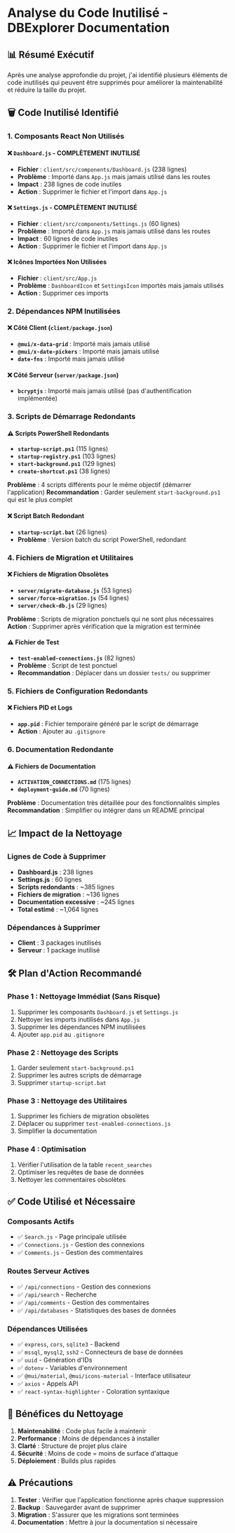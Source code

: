 # Analyse du Code Inutilisé - DBExplorer Documentation

## 📊 Résumé Exécutif

Après une analyse approfondie du projet, j'ai identifié plusieurs éléments de code inutilisés qui peuvent être supprimés pour améliorer la maintenabilité et réduire la taille du projet.

## 🗑️ Code Inutilisé Identifié

### 1. **Composants React Non Utilisés**

#### ❌ `Dashboard.js` - COMPLÈTEMENT INUTILISÉ
- **Fichier** : `client/src/components/Dashboard.js` (238 lignes)
- **Problème** : Importé dans `App.js` mais jamais utilisé dans les routes
- **Impact** : 238 lignes de code inutiles
- **Action** : Supprimer le fichier et l'import dans `App.js`

#### ❌ `Settings.js` - COMPLÈTEMENT INUTILISÉ
- **Fichier** : `client/src/components/Settings.js` (60 lignes)
- **Problème** : Importé dans `App.js` mais jamais utilisé dans les routes
- **Impact** : 60 lignes de code inutiles
- **Action** : Supprimer le fichier et l'import dans `App.js`

#### ❌ Icônes Importées Non Utilisées
- **Fichier** : `client/src/App.js`
- **Problème** : `DashboardIcon` et `SettingsIcon` importés mais jamais utilisés
- **Action** : Supprimer ces imports

### 2. **Dépendances NPM Inutilisées**

#### ❌ Côté Client (`client/package.json`)
- **`@mui/x-data-grid`** : Importé mais jamais utilisé
- **`@mui/x-date-pickers`** : Importé mais jamais utilisé
- **`date-fns`** : Importé mais jamais utilisé

#### ❌ Côté Serveur (`server/package.json`)
- **`bcryptjs`** : Importé mais jamais utilisé (pas d'authentification implémentée)

### 3. **Scripts de Démarrage Redondants**

#### ⚠️ Scripts PowerShell Redondants
- **`startup-script.ps1`** (115 lignes)
- **`startup-registry.ps1`** (103 lignes)
- **`start-background.ps1`** (129 lignes)
- **`create-shortcut.ps1`** (38 lignes)

**Problème** : 4 scripts différents pour le même objectif (démarrer l'application)
**Recommandation** : Garder seulement `start-background.ps1` qui est le plus complet

#### ❌ Script Batch Redondant
- **`startup-script.bat`** (26 lignes)
- **Problème** : Version batch du script PowerShell, redondant

### 4. **Fichiers de Migration et Utilitaires**

#### ❌ Fichiers de Migration Obsolètes
- **`server/migrate-database.js`** (53 lignes)
- **`server/force-migration.js`** (54 lignes)
- **`server/check-db.js`** (29 lignes)

**Problème** : Scripts de migration ponctuels qui ne sont plus nécessaires
**Action** : Supprimer après vérification que la migration est terminée

#### ⚠️ Fichier de Test
- **`test-enabled-connections.js`** (82 lignes)
- **Problème** : Script de test ponctuel
- **Recommandation** : Déplacer dans un dossier `tests/` ou supprimer

### 5. **Fichiers de Configuration Redondants**

#### ❌ Fichiers PID et Logs
- **`app.pid`** : Fichier temporaire généré par le script de démarrage
- **Action** : Ajouter au `.gitignore`

### 6. **Documentation Redondante**

#### ⚠️ Fichiers de Documentation
- **`ACTIVATION_CONNECTIONS.md`** (175 lignes)
- **`deployment-guide.md`** (70 lignes)

**Problème** : Documentation très détaillée pour des fonctionnalités simples
**Recommandation** : Simplifier ou intégrer dans un README principal

## 📈 Impact de la Nettoyage

### Lignes de Code à Supprimer
- **Dashboard.js** : 238 lignes
- **Settings.js** : 60 lignes
- **Scripts redondants** : ~385 lignes
- **Fichiers de migration** : ~136 lignes
- **Documentation excessive** : ~245 lignes
- **Total estimé** : ~1,064 lignes

### Dépendances à Supprimer
- **Client** : 3 packages inutilisés
- **Serveur** : 1 package inutilisé

## 🛠️ Plan d'Action Recommandé

### Phase 1 : Nettoyage Immédiat (Sans Risque)
1. Supprimer les composants `Dashboard.js` et `Settings.js`
2. Nettoyer les imports inutilisés dans `App.js`
3. Supprimer les dépendances NPM inutilisées
4. Ajouter `app.pid` au `.gitignore`

### Phase 2 : Nettoyage des Scripts
1. Garder seulement `start-background.ps1`
2. Supprimer les autres scripts de démarrage
3. Supprimer `startup-script.bat`

### Phase 3 : Nettoyage des Utilitaires
1. Supprimer les fichiers de migration obsolètes
2. Déplacer ou supprimer `test-enabled-connections.js`
3. Simplifier la documentation

### Phase 4 : Optimisation
1. Vérifier l'utilisation de la table `recent_searches`
2. Optimiser les requêtes de base de données
3. Nettoyer les commentaires obsolètes

## ✅ Code Utilisé et Nécessaire

### Composants Actifs
- ✅ `Search.js` - Page principale utilisée
- ✅ `Connections.js` - Gestion des connexions
- ✅ `Comments.js` - Gestion des commentaires

### Routes Serveur Actives
- ✅ `/api/connections` - Gestion des connexions
- ✅ `/api/search` - Recherche
- ✅ `/api/comments` - Gestion des commentaires
- ✅ `/api/databases` - Statistiques des bases de données

### Dépendances Utilisées
- ✅ `express`, `cors`, `sqlite3` - Backend
- ✅ `mssql`, `mysql2`, `ssh2` - Connecteurs de base de données
- ✅ `uuid` - Génération d'IDs
- ✅ `dotenv` - Variables d'environnement
- ✅ `@mui/material`, `@mui/icons-material` - Interface utilisateur
- ✅ `axios` - Appels API
- ✅ `react-syntax-highlighter` - Coloration syntaxique

## 🎯 Bénéfices du Nettoyage

1. **Maintenabilité** : Code plus facile à maintenir
2. **Performance** : Moins de dépendances à installer
3. **Clarté** : Structure de projet plus claire
4. **Sécurité** : Moins de code = moins de surface d'attaque
5. **Déploiement** : Builds plus rapides

## ⚠️ Précautions

1. **Tester** : Vérifier que l'application fonctionne après chaque suppression
2. **Backup** : Sauvegarder avant de supprimer
3. **Migration** : S'assurer que les migrations sont terminées
4. **Documentation** : Mettre à jour la documentation si nécessaire 